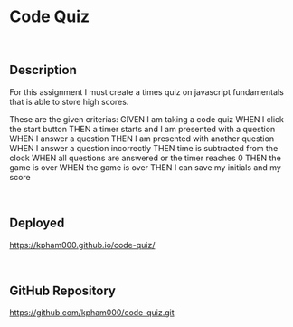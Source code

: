 # Code Quiz

<br>

## Description
For this assignment I must create a times quiz on javascript fundamentals that is able to store high scores. 

These are the given criterias:
GIVEN I am taking a code quiz
WHEN I click the start button
THEN a timer starts and I am presented with a question
WHEN I answer a question
THEN I am presented with another question
WHEN I answer a question incorrectly
THEN time is subtracted from the clock
WHEN all questions are answered or the timer reaches 0
THEN the game is over
WHEN the game is over
THEN I can save my initials and my score

<br>

## Deployed 

https://kpham000.github.io/code-quiz/

<br>

## GitHub Repository

https://github.com/kpham000/code-quiz.git

<br>